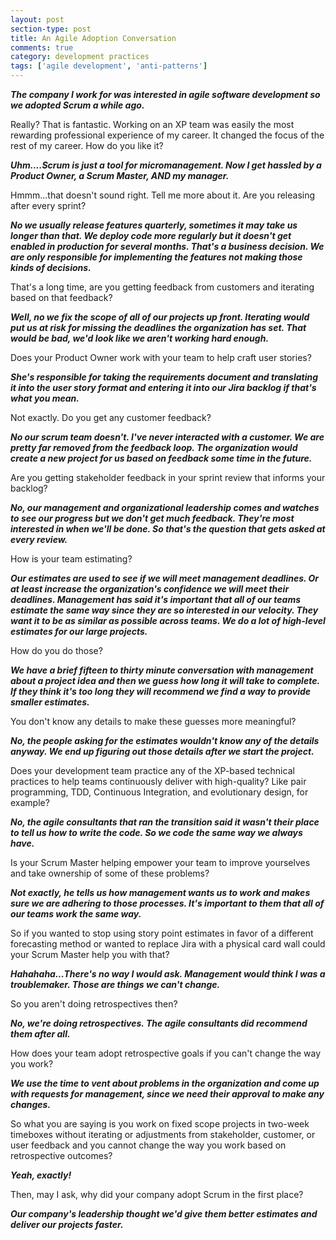 ```yaml
---
layout: post
section-type: post
title: An Agile Adoption Conversation
comments: true
category: development practices
tags: ['agile development', 'anti-patterns']
---
```


__*The company I work for was interested in agile software development so we adopted Scrum a while ago.*__

Really? That is fantastic. Working on an XP team was easily the most rewarding professional experience of my career. It changed the focus of the rest of my career. How do you like it?

__*Uhm....Scrum is just a tool for micromanagement. Now I get hassled by a Product Owner, a Scrum Master, AND my manager.*__

Hmmm...that doesn't sound right. Tell me more about it. Are you releasing after every sprint?

__*No we usually release features quarterly, sometimes it may take us longer than that. We deploy code more regularly but it doesn't get enabled in production for several months. That's a business decision. We are only responsible for implementing the features not making those kinds of decisions.*__

That's a long time, are you getting feedback from customers and iterating based on that feedback?

__*Well, no we fix the scope of all of our projects up front. Iterating would put us at risk for missing the deadlines the organization has set. That would be bad, we'd look like we aren't working hard enough.*__

Does your Product Owner work with your team to help craft user stories? 

__*She's responsible for taking the requirements document and translating it into the user story format and entering it into our Jira backlog if that's what you mean.*__ 

Not exactly. Do you get any customer feedback?

__*No our scrum team doesn't. I've never interacted with a customer. We are pretty far removed from the feedback loop. The organization would create a new project for us based on feedback some time in the future.*__

Are you getting stakeholder feedback in your sprint review that informs your backlog?

__*No, our management and organizational leadership comes and watches to see our progress but we don't get much feedback. They're most interested in when we'll be done. So that's the question that gets asked at every review.*__

How is your team estimating?

__*Our estimates are used to see if we will meet management deadlines. Or at least increase the organization's confidence we will meet their deadlines. Management has said it's important that all of our teams estimate the same way since they are so interested in our velocity. They want it to be as similar as possible across teams. We do a lot of high-level estimates for our large projects.*__

How do you do those?

__*We have a brief fifteen to thirty minute conversation with management about a project idea and then we guess how long it will take to complete. If they think it's too long they will recommend we find a way to provide smaller estimates.*__

You don't know any details to make these guesses more meaningful?

__*No, the people asking for the estimates wouldn't know any of the details anyway. We end up figuring out those details after we start the project.*__

Does your development team practice any of the XP-based technical practices to help teams continuously deliver with high-quality? Like pair programming, TDD, Continuous Integration, and evolutionary design, for example?

__*No, the agile consultants that ran the transition said it wasn't their place to tell us how to write the code. So we code the same way we always have.*__

Is your Scrum Master helping empower your team to improve yourselves and take ownership of some of these problems?

__*Not exactly, he tells us how management wants us to work and makes sure we are adhering to those processes. It's important to them that all of our teams work the same way.*__

So if you wanted to stop using story point estimates in favor of a different forecasting method or wanted to replace Jira with a physical card wall could your Scrum Master help you with that?

__*Hahahaha...There's no way I would ask. Management would think I was a troublemaker. Those are things we can't change.*__

So you aren't doing retrospectives then?

__*No, we're doing retrospectives. The agile consultants did recommend them after all.*__

How does your team adopt retrospective goals if you can't change the way you work?

__*We use the time to vent about problems in the organization and come up with requests for management, since we need their approval to make any changes.*__

So what you are saying is you work on fixed scope projects in two-week timeboxes without iterating or adjustments from stakeholder, customer, or user feedback and you cannot change the way you work based on retrospective outcomes?

__*Yeah, exactly!*__

Then, may I ask, why did your company adopt Scrum in the first place?

__*Our company's leadership thought we'd give them better estimates and deliver our projects faster.*__
